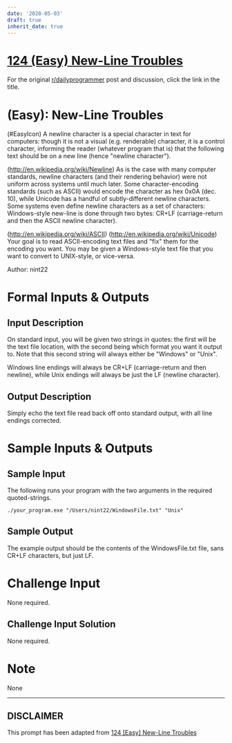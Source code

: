 ```yaml
---
date: '2020-05-03'
draft: true
inherit_date: true
---
```


# [124 (Easy) New-Line Troubles](https://www.reddit.com/r/dailyprogrammer/comments/1ds3sn/050613_challenge_124_easy_newline_troubles/)

For the original [r/dailyprogrammer](https://www.reddit.com/r/dailyprogrammer/) post and discussion, click the link in the title.

#  (Easy): New-Line Troubles
(#EasyIcon)
A newline character is a special character in text for computers: though it is not a visual (e.g. renderable) character, it is a control character, informing the reader (whatever program that is) that the following text should be on a new line (hence "newline character").

(http://en.wikipedia.org/wiki/Newline)
As is the case with many computer standards, newline characters (and their rendering behavior) were not uniform across systems until much later. Some character-encoding standards (such as ASCII) would encode the character as hex 0x0A (dec. 10), while Unicode has a handful of subtly-different newline characters. Some systems even define newline characters as a set of characters: Windows-style new-line is done through two bytes: CR+LF (carriage-return and then the ASCII newline character).

(http://en.wikipedia.org/wiki/ASCII)
(http://en.wikipedia.org/wiki/Unicode)
Your goal is to read ASCII-encoding text files and "fix" them for the encoding you want. You may be given a Windows-style text file that you want to convert to UNIX-style, or vice-versa.

Author: nint22

# Formal Inputs & Outputs
## Input Description
On standard input, you will be given two strings in quotes: the first will be the text file location, with the second being which format you want it output to. Note that this second string will always either be "Windows" or "Unix".

Windows line endings will always be CR+LF (carriage-return and then newline), while Unix endings will always be just the LF (newline character).

## Output Description
Simply echo the text file read back off onto standard output, with all line endings corrected.

# Sample Inputs & Outputs
## Sample Input
The following runs your program with the two arguments in the required quoted-strings.


```
./your_program.exe "/Users/nint22/WindowsFile.txt" "Unix"
```
## Sample Output
The example output should be the contents of the WindowsFile.txt file, sans CR+LF characters, but just LF.

# Challenge Input
None required.

## Challenge Input Solution
None required.

# Note
None


----
## **DISCLAIMER**
This prompt has been adapted from [124 [Easy] New-Line Troubles](https://www.reddit.com/r/dailyprogrammer/comments/1ds3sn/050613_challenge_124_easy_newline_troubles/
)
